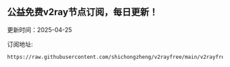 ## 公益免费v2ray节点订阅，每日更新！
更新时间：2025-04-25

订阅地址:
```
https://raw.githubusercontent.com/shichongzheng/v2rayfree/main/v2rayfree
```
